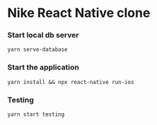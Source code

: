 # Nike React Native clone

### Start local db server

```terminal
yarn serve-database
```

### Start the application

```terminal
yarn install && npx react-native run-ios
```

### Testing

```terminal
yarn start testing
```

